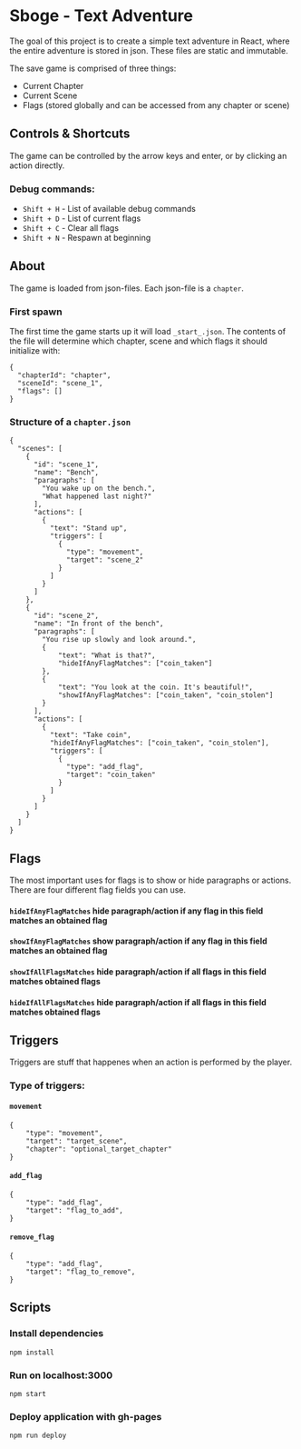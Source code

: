 # Sboge - Text Adventure

The goal of this project is to create a simple text adventure in React, where the entire adventure is stored in json. These files are static and immutable.

The save game is comprised of three things:

- Current Chapter
- Current Scene
- Flags (stored globally and can be accessed from any chapter or scene)

## Controls & Shortcuts

The game can be controlled by the arrow keys and enter, or by clicking an action directly.

### Debug commands:

- `Shift + H` - List of available debug commands
- `Shift + D` - List of current flags
- `Shift + C` - Clear all flags
- `Shift + N` - Respawn at beginning

## About

The game is loaded from json-files. Each json-file is a `chapter`.

### First spawn

The first time the game starts up it will load `_start_.json`. The contents of the file will determine which chapter, scene and which flags it should initialize with:

```
{
  "chapterId": "chapter",
  "sceneId": "scene_1",
  "flags": []
}

```

### Structure of a `chapter.json`

```
{
  "scenes": [
    {
      "id": "scene_1",
      "name": "Bench",
      "paragraphs": [
        "You wake up on the bench.",
        "What happened last night?"
      ],
      "actions": [
        {
          "text": "Stand up",
          "triggers": [
            {
              "type": "movement",
              "target": "scene_2"
            }
          ]
        }
      ]
    },
    {
      "id": "scene_2",
      "name": "In front of the bench",
      "paragraphs": [
        "You rise up slowly and look around.",
        {
            "text": "What is that?",
            "hideIfAnyFlagMatches": ["coin_taken"]
        },
        {
            "text": "You look at the coin. It's beautiful!",
            "showIfAnyFlagMatches": ["coin_taken", "coin_stolen"]
        }
      ],
      "actions": [
        {
          "text": "Take coin",
          "hideIfAnyFlagMatches": ["coin_taken", "coin_stolen"],
          "triggers": [
            {
              "type": "add_flag",
              "target": "coin_taken"
            }
          ]
        }
      ]
    }
  ]
}

```

## Flags

The most important uses for flags is to show or hide paragraphs or actions.
There are four different flag fields you can use.

#### `hideIfAnyFlagMatches` hide paragraph/action if any flag in this field matches an obtained flag

#### `showIfAnyFlagMatches` show paragraph/action if any flag in this field matches an obtained flag

#### `showIfAllFlagsMatches` hide paragraph/action if all flags in this field matches obtained flags

#### `hideIfAllFlagsMatches` hide paragraph/action if all flags in this field matches obtained flags

## Triggers

Triggers are stuff that happenes when an action is performed by the player.

### Type of triggers:

#### `movement`

```
{
    "type": "movement",
    "target": "target_scene",
    "chapter": "optional_target_chapter"
}
```

#### `add_flag`

```
{
    "type": "add_flag",
    "target": "flag_to_add",
}
```

#### `remove_flag`

```
{
    "type": "add_flag",
    "target": "flag_to_remove",
}
```

## Scripts

### Install dependencies

`npm install`

### Run on localhost:3000

`npm start`

### Deploy application with gh-pages

`npm run deploy`
